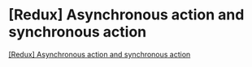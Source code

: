 # [Redux] Asynchronous action and synchronous action
[[Redux] Asynchronous action and synchronous action](https://aiwithcloud.com/2022/09/15/redux_asynchronous_action_and_synchronous_action/)
